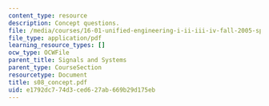 ```yaml
---
content_type: resource
description: Concept questions.
file: /media/courses/16-01-unified-engineering-i-ii-iii-iv-fall-2005-spring-2006/e1792dc774d3ced627ab669b29d175eb_s08_concept.pdf
file_type: application/pdf
learning_resource_types: []
ocw_type: OCWFile
parent_title: Signals and Systems
parent_type: CourseSection
resourcetype: Document
title: s08_concept.pdf
uid: e1792dc7-74d3-ced6-27ab-669b29d175eb
---
```

